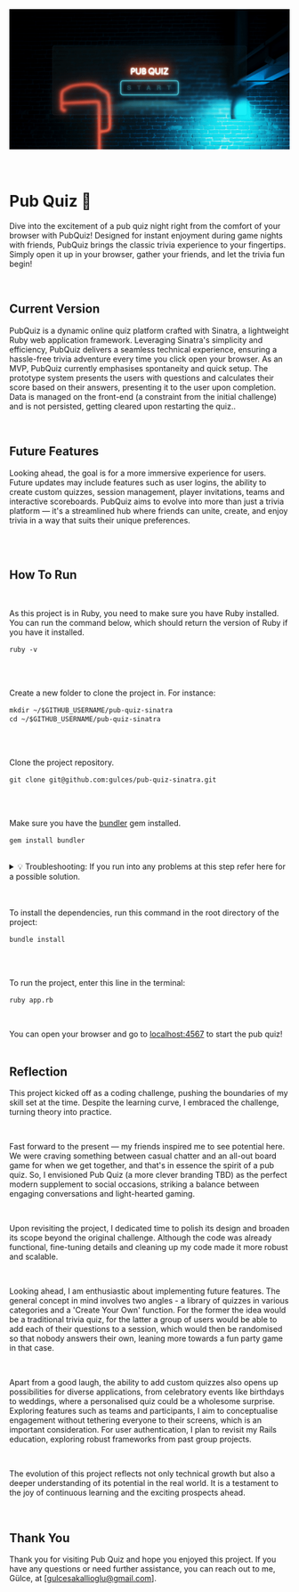 <div align="center">
  <img src="./public/stylesheets/images/preview-gif.gif" alt="GIF Preview of Quiz Start">
</div>
<br>
<br>

# Pub Quiz 🍻
Dive into the excitement of a pub quiz night right from the comfort of your browser with PubQuiz! Designed for instant enjoyment during game nights with friends, PubQuiz brings the classic trivia experience to your fingertips. Simply open it up in your browser, gather your friends, and let the trivia fun begin!

<br>

## Current Version
PubQuiz is a dynamic online quiz platform crafted with Sinatra, a lightweight Ruby web application framework. Leveraging Sinatra's simplicity and efficiency, PubQuiz delivers a seamless technical experience, ensuring a hassle-free trivia adventure every time you click open your browser. As an MVP, PubQuiz currently emphasises spontaneity and quick setup. The prototype system presents the users with questions and calculates their score based on their answers, presenting it to the user upon completion. Data is managed on the front-end (a constraint from the initial challenge) and is not persisted, getting cleared upon restarting the quiz..

<br>

## Future Features
Looking ahead, the goal is for a more immersive experience for users. Future updates may include features such as user logins, the ability to create custom quizzes, session management, player invitations, teams and interactive scoreboards. PubQuiz aims to evolve into more than just a trivia platform — it's a streamlined hub where friends can unite, create, and enjoy trivia in a way that suits their unique preferences.

<br>
<br>

## How To Run
<br>

As this project is in Ruby, you need to make sure you have Ruby installed. You can run the command below, which should return the version of Ruby if you have it installed.
```
ruby -v
```
<br>
<br>

Create a new folder to clone the project in. For instance:
```
mkdir ~/$GITHUB_USERNAME/pub-quiz-sinatra
cd ~/$GITHUB_USERNAME/pub-quiz-sinatra
```
<br>
<br>

Clone the project repository.
```
git clone git@github.com:gulces/pub-quiz-sinatra.git
```
<br>
<br>

Make sure you have the [bundler](https://bundler.io/) gem installed.
```
gem install bundler
```
<br>
<details>
  <summary>    💡 Troubleshooting: If you run into any problems at this step refer here for a possible solution.</summary>
<br>
  
  ## Gem Installation Error

If you encounter the following error:

```
Fetching bundler-2.2.28.gem
ERROR:  While executing gem ... (Gem::FilePermissionError)
    You don't have write permissions for the /Library/Ruby/Gems/2.6.0 directory.
```
<br>

This might indicate that you don't have the necessary permissions to write to the directory where RubyGems is trying to install the bundler gem. This is a common issue when installing gems on a system-wide Ruby installation, and it typically requires administrator or superuser privileges.
<br>
<br>

Instead of modifying system directories, consider using a gem environment to manage your Ruby dependencies.
<br>
<br>

#### 1. Create and navigate to a directory for your gem environment

```
mkdir ~/my_ruby_gems
cd ~/my_ruby_gems
```
<br>

#### 2. Set the GEM_HOME and GEM_PATH environment variables to point to your new gem environment:

```
export GEM_HOME=$PWD
export GEM_PATH=$PWD
```
<br>

#### 3. You can now install gems, and they will be installed in the isolated environment without interfering with your system-wide Ruby installation or other gem environments.

```
gem install bundler
```
<br>
Remember that these environment variables are only set for the current terminal session. If you close the terminal or open a new one, you'll need to set these variables again if you want to work in the same isolated gem environment.
<br>
<br>
    
---

</details>
<br>
<br>

To install the dependencies, run this command in the root directory of the project:
```
bundle install
```
<br>
<br>

To run the project, enter this line in the terminal:
```
ruby app.rb
```
<br>

You can open your browser and go to [localhost:4567](localhost:4567) to start the pub quiz!
<br>
<br>

## Reflection
This project kicked off as a coding challenge, pushing the boundaries of my skill set at the time. Despite the learning curve, I embraced the challenge, turning theory into practice.

<br>

Fast forward to the present — my friends inspired me to see potential here. We were craving something between casual chatter and an all-out board game for when we get together, and that's in essence the spirit of a pub quiz. So, I envisioned Pub Quiz (a more clever branding TBD) as the perfect modern supplement to social occasions, striking a balance between engaging conversations and light-hearted gaming.

<br>

Upon revisiting the project, I dedicated time to polish its design and broaden its scope beyond the original challenge. Although the code was already functional, fine-tuning details and cleaning up my code made it more robust and scalable.

<br>

Looking ahead, I am enthusiastic about implementing future features. The general concept in mind involves two angles - a library of quizzes in various categories and a 'Create Your Own' function. For the former the idea would be a traditional trivia quiz, for the latter a group of users would be able to add each of their questions to a session, which would then be randomised so that nobody answers their own, leaning more towards a fun party game in that case.

<br>

Apart from a good laugh, the ability to add custom quizzes also opens up possibilities for diverse applications, from celebratory events like birthdays to weddings, where a personalised quiz could be a wholesome surprise. Exploring features such as teams and participants, I aim to conceptualise engagement without tethering everyone to their screens, which is an important consideration. For user authentication, I plan to revisit my Rails education, exploring robust frameworks from past group projects.

<br>

The evolution of this project reflects not only technical growth but also a deeper understanding of its potential in the real world. It is a testament to the joy of continuous learning and the exciting prospects ahead.

<br>

## Thank You
Thank you for visiting Pub Quiz and hope you enjoyed this project. If you have any questions or need further assistance, you can reach out to me, Gülce, at [gulcesakallioglu@gmail.com]. 
